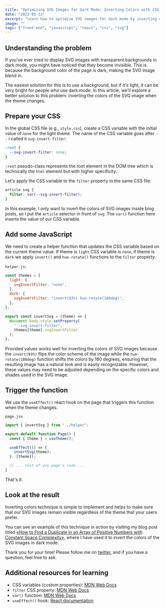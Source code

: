 ```yaml
---
title: "Optimizing SVG Images for Dark Mode: Inverting Colors with CSS and JavaScript"
date: "2023-05-13"
excerpt: "Learn how to optimize SVG images for dark mode by inverting colors with CSS and JavaScript. This article provides easy-to-follow steps to ensure your SVG images remain visible regardless of the user's preferred theme."
image: ""
tags: ["front-end", "javascript", "react", "css", "svg"]
---
```


## Understanding the problem

If you've ever tried to display SVG images with transparent backgrounds in dark mode, you might have noticed that they become invisible. This is because the background color of the page is dark, making the SVG image blend in.

The easiest solution for this is to use a background, but if it's light, it can be very bright for people who use dark mode. In this article, we'll explore a better solution to this problem: inverting the colors of the SVG image when the theme changes.

## Prepare your CSS

In the global CSS file (e.g., `style.css`), create a CSS variable with the initial value of `none` for the light theme. The name of the CSS variable goes after `--` I called it `svg-invert-filter`:

```css
:root {
  --svg-invert-filter: none;
}
```

`:root` pseudo-class represents the root element in the DOM tree which is technically the `html` element but with higher specificity.

Let's apply the CSS variable to the `filter` property in the same CSS file:

```css
article svg {
  filter: var(--svg-invert-filter);
}
```

In this example, I only want to invert the colors of SVG images inside blog posts, so I put the `article` selector in front of `svg`. The `var()` function here inserts the value of our CSS variable.

## Add some JavaScript

We need to create a helper function that updates the CSS variable based on the current theme value. If theme is `light` CSS variable is `none`, if theme is `dark` we apply `invert()` and `hue-rotate()` functions to the `filter` property.

`helper.js`:

```javascript
const themes = {
  light: {
    svgInvertFilter: "none",
  },
  dark: {
    svgInvertFilter: "invert(93%) hue-rotate(180deg)",
  },
};

export const invertSvg = (theme) => {
  document.body.style.setProperty(
    "--svg-invert-filter",
    themes[theme].svgInvertFilter
  );
};
```

Provided values works well for inverting the colors of SVG images because the `invert(93%)` flips the color scheme of the image while the `hue-rotate(180deg)` function shifts the colors by 180 degrees, ensuring that the resulting image has a natural look and is easily recognizable. However, these values may need to be adjusted depending on the specific colors and shades used in the SVG image.

## Trigger the function

We use the `useEffect()` react hook on the page that triggers this function when the theme changes.

`page.jsx`

```javascript
import { invertSvg } from "../helper";

export default function Page() {
  const { theme } = useTheme();

  useEffect(() => {
    invertSvg(theme);
  }, [theme]);

  // ... rest of you page's code ...
}
```

That's it.

## Look at the result

Inverting colors technique is simple to implement and helps to make sure that our SVG images remain visible regardless of the theme that your users prefer.

You can see an example of this technique in action by visiting my blog post titled [«How to Find a Duplicate in an Array of Positive Numbers with Constant Space Complexity»](/find-duplicate-number-in-array), where I have used it to invert the colors of the SVG images in dark mode.

Thank you for your time! Please follow me on [twitter](https://twitter.com/shdq "@shdq"), and if you have a question, feel free to ask.

## Additional resources for learning

- CSS variables (custom properties): [MDN Web Docs](https://developer.mozilla.org/en-US/docs/Web/CSS/--*)
- `filter` CSS property: [MDN Web Docs](https://developer.mozilla.org/en-US/docs/Web/CSS/filter)
- `var()` function: [MDN Web Docs](https://developer.mozilla.org/en-US/docs/Web/CSS/var)
- `useEffect()` hook: [React documentation](https://react.dev/reference/react/useEffect)
